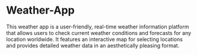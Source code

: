 # Weather-App
This weather app is a user-friendly, real-time weather information platform that allows users to check current weather conditions and forecasts for any location worldwide. It features an interactive map for selecting locations and provides detailed weather data in an aesthetically pleasing format.
